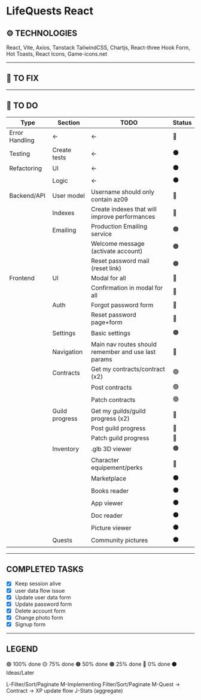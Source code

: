 # LifeQuests React

## ⚙️ TECHNOLOGIES
React, Vite, Axios, Tanstack
TailwindCSS, Chartjs, React-three
Hook Form, Hot Toasts, React Icons, Game-icons.net
___

## 🔧 TO FIX

___

## 🔳 TO DO
| Type           | Section        | TODO                                                | Status |
| -------------- | -------------- | --------------------------------------------------- | ------ |
| Error Handling | ←              | ←                                                   | 🔴     |
| Testing        | Create tests   | ←                                                   | ⚫     |
| Refactoring    | UI             | ←                                                   | ⚫     |
|                | Logic          | ←                                                   | ⚫     |
| Backend/API    | User model     | Username should only contain az09                   | 🔴     |
|                | Indexes        | Create indexes that will improve performances       | 🔴     |
|                | Emailing       | Production Emailing service                         | 🟠     |
|                |                | Welcome message (activate account)                  | 🟠     |
|                |                | Reset password mail (reset link)                    | 🟠     |
| Frontend       | UI             | Modal for all                                       | 🔴     |
|                |                | Confirmation in modal for all                       | 🔴     |
|                | Auth           | Forgot password form                                | 🔴     |
|                |                | Reset password page+form                            | 🔴     |
|                | Settings       | Basic settings                                      | 🟠     |
|                | Navigation     | Main nav routes should remember and use last params | 🔴     |
|                | Contracts      | Get my contracts/contract (x2)                      | 🟢     |
|                |                | Post contracts                                      | 🟢     |
|                |                | Patch contracts                                     | 🟢     |
|                | Guild progress | Get my guilds/guild progress (x2)                   | 🔴     |
|                |                | Post guild progress                                 | 🔴     |
|                |                | Patch guild progress                                | 🔴     |
|                | Inventory      | .glb 3D viewer                                      | 🟠     |
|                |                | Character equipement/perks                          | 🔴     |
|                |                | Marketplace                                         | ⚫     |
|                |                | Books reader                                        | ⚫     |
|                |                | App viewer                                          | ⚫     |
|                |                | Doc reader                                          | ⚫     |
|                |                | Picture viewer                                      | ⚫     |
|                | Quests         | Community pictures                                  | ⚫     |

___

## COMPLETED TASKS
- [x] Keep session alive
- [x] user data flow issue
- [x] Update user data form
- [x] Update password form
- [x] Delete account form
- [x] Change photo form
- [x] Signup form

___

## LEGEND
🟢 100% done
🟡 75% done
🟠 50% done
🟤 25% done
🔴 0% done
⚫ Ideas/Later

L-Filter/Sort/Paginate
M-Implementing Filter/Sort/Paginate
M-Quest -> Contract -> XP update flow
J-Stats (aggregate)